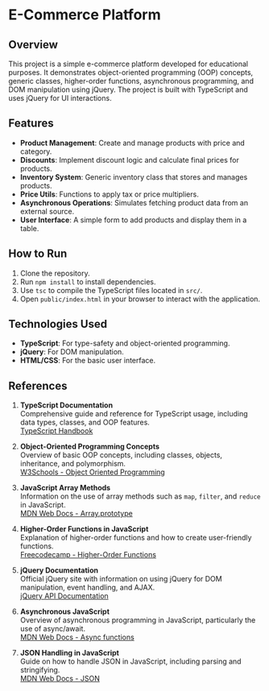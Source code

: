 # E-Commerce Platform

## Overview
This project is a simple e-commerce platform developed for educational purposes. It demonstrates object-oriented programming (OOP) concepts, generic classes, higher-order functions, asynchronous programming, and DOM manipulation using jQuery. The project is built with TypeScript and uses jQuery for UI interactions.

## Features
- **Product Management**: Create and manage products with price and category.
- **Discounts**: Implement discount logic and calculate final prices for products.
- **Inventory System**: Generic inventory class that stores and manages products.
- **Price Utils**: Functions to apply tax or price multipliers.
- **Asynchronous Operations**: Simulates fetching product data from an external source.
- **User Interface**: A simple form to add products and display them in a table.

## How to Run
1. Clone the repository.
2. Run `npm install` to install dependencies.
3. Use `tsc` to compile the TypeScript files located in `src/`.
4. Open `public/index.html` in your browser to interact with the application.

## Technologies Used
- **TypeScript**: For type-safety and object-oriented programming.
- **jQuery**: For DOM manipulation.
- **HTML/CSS**: For the basic user interface.

## References

1. **TypeScript Documentation**  
   Comprehensive guide and reference for TypeScript usage, including data types, classes, and OOP features.  
   [TypeScript Handbook](https://www.typescriptlang.org/docs/handbook/intro.html)

2. **Object-Oriented Programming Concepts**  
   Overview of basic OOP concepts, including classes, objects, inheritance, and polymorphism.  
   [W3Schools - Object Oriented Programming](https://www.w3schools.com/js/js_object_oriented.asp)

3. **JavaScript Array Methods**  
   Information on the use of array methods such as `map`, `filter`, and `reduce` in JavaScript.  
   [MDN Web Docs - Array.prototype](https://developer.mozilla.org/en-US/docs/Web/JavaScript/Reference/Global_Objects/Array)

4. **Higher-Order Functions in JavaScript**  
   Explanation of higher-order functions and how to create user-friendly functions.  
   [Freecodecamp - Higher-Order Functions](https://www.freecodecamp.org/news/higher-order-functions-in-javascript-explained)

5. **jQuery Documentation**  
   Official jQuery site with information on using jQuery for DOM manipulation, event handling, and AJAX.  
   [jQuery API Documentation](https://api.jquery.com/)

6. **Asynchronous JavaScript**  
   Overview of asynchronous programming in JavaScript, particularly the use of async/await.  
   [MDN Web Docs - Async functions](https://developer.mozilla.org/en-US/docs/Web/JavaScript/Reference/Statements/async_function)

7. **JSON Handling in JavaScript**  
   Guide on how to handle JSON in JavaScript, including parsing and stringifying.  
   [MDN Web Docs - JSON](https://developer.mozilla.org/en-US/docs/Web/JavaScript/Reference/Global_Objects/JSON)
